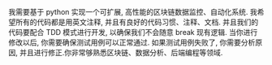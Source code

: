 我需要基于 python 实现一个可扩展, 高性能的区块链数据监控、自动化系统. 我希望所有的代码都是用英文注释, 并且有良好的代码习惯、注释、文档. 并且我们的代码要配合 TDD 模式进行开发, 以确保我们不会随意 break 现有逻辑. 当你进行修改以后, 你需要确保测试用例可以正常通过. 如果测试用例失败了, 你需要分析原因, 并且进行修正.你非常够熟悉区块链、数据分析、后端编程等领域.